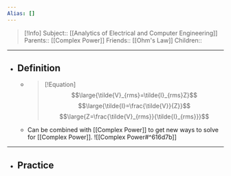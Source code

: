 ```yaml
---
Alias: []
---
```

> [!Info]
> Subject:: [[Analytics of Electrical and Computer Engineering]]
> Parents:: [[Complex Power]]
> Friends:: [[Ohm's Law]]
> Children:: 
---
- ## Definition
	- > [!Equation]
	  > $$\large{\tilde{V}_{rms}=\tilde{I}_{rms}Z}$$
	  > $$\large{\tilde{I}=\frac{\tilde{V}}{Z}}$$
	  > $$\large{Z=\frac{\tilde{V}_{rms}}{\tilde{I}_{rms}}}$$
	- Can be combined with [[Complex Power]] to get new ways to solve for [[Complex Power]].
	  ![[Complex Power#^616d7b]]
---
- ## Practice
